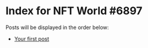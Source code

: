 # Index for NFT World #6897
Posts will be displayed in the order below:

- [Your first post](./001-first.md)

